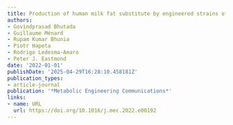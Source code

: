 ```yaml
---
title: Production of human milk fat substitute by engineered strains of Yarrowia lipolytica
authors:
- Govindprasad Bhutada
- Guillaume Ménard
- Rupam Kumar Bhunia
- Piotr Hapeta
- Rodrigo Ledesma‐Amaro
- Peter J. Eastmond
date: '2022-01-01'
publishDate: '2025-04-29T16:28:10.458181Z'
publication_types:
- article-journal
publication: '*Metabolic Engineering Communications*'
links:
- name: URL
  url: https://doi.org/10.1016/j.mec.2022.e00192
---
```

